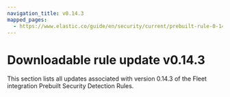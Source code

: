```yaml
---
navigation_title: v0.14.3
mapped_pages:
  - https://www.elastic.co/guide/en/security/current/prebuilt-rule-0-14-3-prebuilt-rules-0-14-3-appendix.html
---
```


# Downloadable rule update v0.14.3

This section lists all updates associated with version 0.14.3 of the Fleet integration Prebuilt Security Detection Rules.